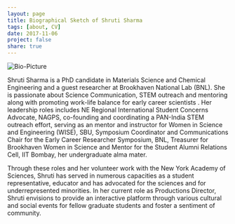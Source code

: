 ```yaml
---
layout: page
title: Biographical Sketch of Shruti Sharma
tags: [about, CV]
date: 2017-11-06
project: false
share: true
---
```


![Bio-Picture]({{site.url}}/images/Portrait-SS.jpg)

Shruti Sharma is a PhD candidate in Materials Science and Chemical Engineering and a guest researcher at Brookhaven National Lab (BNL). She is passionate about Science Communication, STEM outreach and mentoring along with promoting work-life balance for early career scientists . Her leadership roles includes NE Regional International Student Concerns Advocate, NAGPS, co-founding and coordinating a PAN-India STEM outreach effort, serving as an mentor and instructor for Women in Science and Engineering (WISE), SBU, Symposium Coordinator and Communications Chair for the Early Career Researcher Symposium, BNL, Treasurer for Brookhaven Women in Science and Mentor for the Student Alumni Relations Cell, IIT Bombay, her undergraduate alma mater. 


Through these roles and her volunteer work with the New York Academy of Sciences, Shruti has served in numerous capacities as a student representative, educator and has advocated for the sciences and for underrepresented minorities. In her current role as Productions Director, Shruti envisions to provide an interactive platform through various cultural and social events for fellow graduate students and  foster a sentiment of community.
